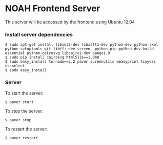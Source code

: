 # NOAH Frontend Server

This server will be accessed by the frontend using Ubuntu 12.04

### Install server dependencies

    $ sudo apt-get install libxml2-dev libxslt1-dev python-dev python-lxml python-setuptools git libffi-dev screen  python-pip python-dev build-essential python-cairosvg libcairo2-dev pango1.0
    $ sudo pip install cairosvg html5lib==1.0b8
    $ sudo easy_install tornado==3.2 paver screenutils weasyprint tinycss cssselect
    $ sudo easy_install 

### Server

To start the server:

    $ paver start

To stop the server:

    $ paver stop

To restart the server:

    $ paver restart



